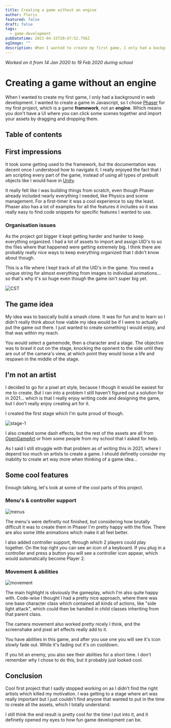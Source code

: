 ```yaml
---
title: Creating a game without an engine
author: Floris
featured: false
draft: false
tags:
  - game-development
pubDatetime: 2021-04-15T20:47:52.756Z
ogImage: ""
description: When I wanted to create my first game, I only had a background in web development. I wanted to create a game in Javascript, so I chose Phaser for my first project.
---
```


_Worked on it from 14 Jan 2020 to 19 Feb 2020 during school_

# Creating a game without an engine

When I wanted to create my first game, I only had a background in web development. I wanted to create a game in Javascript, so I chose [Phaser](https://phaser.io/) for my first project, which is a game **framework**, not an **engine**. Which means you don't have a UI where you can click some scenes together and import your assets by dragging and dropping them.

## Table of contents

## First impressions

It took some getting used to the framework, but the documentation was decent once I understood how to navigate it. I really enjoyed the fact that I am scripting every part of the game, instead of using all types of prebuilt objects like I would have in [Unity](https://unity.com/).

It really felt like I was building things from scratch, even though Phaser already included nearly everything I needed, like Physics and scene management. For a first-timer it was a cool experience to say the least. Phaser also has a lot of examples for all the features it includes so it was really easy to find code snippets for specific features I wanted to use.

### Organisation issues

As the project got bigger it kept getting harder and harder to keep everything organized. I had a lot of assets to import and assign UID's to so the files where that happened were getting extremely big. I think there are probably really nice ways to keep everything organized that I didn't know about though.

This is a file where I kept track of all the UID's in the game. You need a unique string for almost everything from images to individual animations... so that's why it's so huge even though the game isn't super big yet.

![CST](https://i.postimg.cc/9Xg8QwYx/vof9-FW3-Skr.gif)

## The game idea

My idea was to basically build a smash clone. It was for fun and to learn so I didn't really think about how viable my idea would be if I were to actually put the game out there. I just wanted to create something I would enjoy, and that was within my reach.

You would select a gamemode, then a character and a stage. The objective was to brawl it out on the stage, knocking the oponent to the side until they are out of the camera's view, at which point they would loose a life and respawn in the middle of the stage.

## I'm not an artist

I decided to go for a pixel art style, because I though it would be easiest for me to create. But I ran into a problem I still haven't figured out a solution for in 2021... which is that I really enjoy writing code and designing the game, but I don't really enjoy creating art for it.

I created the first stage which I'm quite proud of though.

![stage-1](https://i.imgur.com/tsBy7fl.png)

I also created some dash effects, but the rest of the assets are all from [OpenGameArt](https://opengameart.org/) or from some people from my school that I asked for help.

As I said I still struggle with that problem as of writing this in 2021, where I depend too much on artists to create a game. I should definetly consider my inability to create art way more when thinking of a game idea...

## Some cool features

Enough talking, let's look at some of the cool parts of this project.

### Menu's & controller support

![menus](https://i.postimg.cc/PxrgBsdN/LGo-Ax1q0-MY.gif)

The menu's were definetly not finished, but considering how brutally difficult it was to create them in Phaser I'm pretty happy with the flow. There are also some little animations which make it all feel better.

I also added controller support, through which 2 players could play together. On the top right you can see an icon of a keyboard. If you plug in a controller and press a button you will see a controller icon appear, which would automatically become Player 2.

### Movement & abilities

![movement](https://i.postimg.cc/ZK2yn4gt/hnq-P7-Zd-Tt-X.gif)

The main highlight is obviously the gameplay, which I'm also quite happy with. Code-wise I thought I had a pretty nice approach, where there was one base character class which contained all kinds of actions, like "side light attack", which could then be handled in child classes inheriting from that parent class.

The camera movement also worked pretty nicely I think, and the screenshake and pixel art effects really add to it.

You have abilities in this game, and after you use one you will see it's icon slowly fade out. While it's fading out it's on cooldown.

If you hit an enemy, you also see their abilities for a short time. I don't remember why I chose to do this, but it probably just looked cool.

## Conclusion

Cool first project that I sadly stopped working on as I didn't find the right artists which killed my motivation. I was getting to a stage where art was really important but I just couldn't find anyone that wanted to put in the time to create all the assets, which I totally understand.

I still think the end result is pretty cool for the time I put into it, and it definetly opened my eyes to how fun game development can be.
